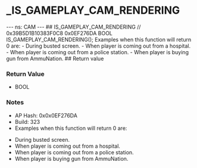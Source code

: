 # _IS_GAMEPLAY_CAM_RENDERING

--- ns: CAM --- ## IS_GAMEPLAY_CAM_RENDERING  // 0x39B5D1B10383F0C8 0x0EF276DA BOOL IS_GAMEPLAY_CAM_RENDERING();  Examples when this function will return 0 are: - During busted screen. - When player is coming out from a hospital. - When player is coming out from a police station. - When player is buying gun from AmmuNation.  ## Return value

### Return Value
* BOOL

### Notes
* AP Hash: 0x0x0EF276DA
* Build: 323
* Examples when this function will return 0 are:
- During busted screen.
- When player is coming out from a hospital.
- When player is coming out from a police station.
- When player is buying gun from AmmuNation.

